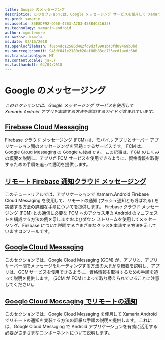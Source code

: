 ```yaml
---
title: Google のメッセージング
description: このセクションには、Google メッセージング サービスを使用して Xamarin.Android アプリを実装する方法を説明するガイドが含まれています。
ms.prod: xamarin
ms.assetid: 85E8DF92-D160-4763-A7D3-458B4C31635F
ms.technology: xamarin-android
author: mgmclemore
ms.author: mamcle
ms.date: 02/16/2018
ms.openlocfilehash: f68b4dc12586d482fd9d3f8901bf3fd09469b0bd
ms.sourcegitcommit: 945df041e2180cb20af08b83cc703ecd1aedc6b0
ms.translationtype: MT
ms.contentlocale: ja-JP
ms.lasthandoff: 04/04/2018
---
```

# <a name="google-messaging"></a>Google のメッセージング

_このセクションには、Google メッセージング サービスを使用して Xamarin.Android アプリを実装する方法を説明するガイドが含まれています。_

## <a name="firebase-cloud-messagingfirebase-cloud-messagingmd"></a>[Firebase Cloud Messaging](firebase-cloud-messaging.md)

Firebase クラウド メッセージング (FCM) は、モバイル アプリとサーバー アプリケーション間のメッセージングを容易にするサービスです。 FCM は、Google Cloud Messaging の Google の後継です。 この記事は、FCM のしくみの概要を説明し、アプリが FCM サービスを使用できるように、資格情報を取得するための手順を追って説明を提供します。

## <a name="remote-notifications-with-firebase-cloud-messagingremote-notifications-with-fcmmd"></a>[リモート Firebase 通知クラウド メッセージング](remote-notifications-with-fcm.md)

このチュートリアルでは、アプリケーションで Xamarin.Android Firebase Cloud Messaging を使用して、リモートの通知 (プッシュ通知とも呼ばれる) を実装する方法の詳細な手順についてを提供します。 Firebase クラウド メッセージング (FCM) との通信に必要な FCM へのアクセス用の Android のマニフェストを構成する方法の例を示しますおよびダウン ストリームを使用してメッセージング、Firebase について説明するさまざまなクラスを実装する方法を示していますコンソールです。

## <a name="google-cloud-messaginggoogle-cloud-messagingmd"></a>[Google Cloud Messaging](google-cloud-messaging.md)

このセクションでは、Google Cloud Messaging (GCM) が、アプリと、アプリ サーバー間でメッセージをルーティングする方法の大まかな概要を説明し、アプリは、GCM サービスを使用できるように、資格情報を取得するための手順を追って説明を提供します。 (GCM が FCM によって取り替えられていることに注意してください)。

## <a name="remote-notifications-with-google-cloud-messagingremote-notifications-with-gcmmd"></a>[Google Cloud Messaging でリモートの通知](remote-notifications-with-gcm.md)

このセクションでは、Google Cloud Messaging を使用して Xamarin.Android でリモートの通知を実装する方法の詳細な手順の説明を提供します。
これには、Google Cloud Messaging で Android アプリケーションを有効に活用する必要がさまざまなコンポーネントについて説明します。


